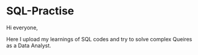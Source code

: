 # SQL-Practise
Hi everyone,

Here I upload my learnings of SQL codes and try to solve complex Queires as a Data Analyst.
